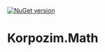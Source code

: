 [![NuGet version](https://badge.fury.io/nu/Korpozim.BasicMath.svg)](https://www.nuget.org/packages/Korpozim.BasicMath/)

# Korpozim.Math